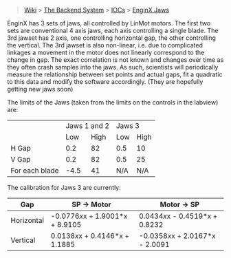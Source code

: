 > [Wiki](Home) > [The Backend System](The-Backend-System) > [IOCs](IOCs) > [EnginX Jaws](EnginX-Jaws)

EnginX has 3 sets of jaws, all controlled by LinMot motors. The first two sets are conventional 4 axis jaws, each axis controlling a single blade. The 3rd jawset has 2 axis, one controlling horizontal gap, the other controlling the vertical. The 3rd jawset is also non-linear, i.e. due to complicated linkages a movement in the motor does not linearly correspond to the change in gap. The exact correlation is not known and changes over time as they often crash samples into the jaws. As such, scientists will periodically measure the relationship between set points and actual gaps, fit a quadratic to this data and modify the software accordingly. (They are hopefully getting new jaws soon)

The limits of the Jaws (taken from the limits on the controls in the labview) are:

<table>
  <tr>
    <td></td>
    <td colspan="2">Jaws 1 and 2</td>
    <td colspan="2">Jaws 3</td>
  </tr>
  <tr>
    <td></td>
    <td>Low</td><td>High</td>
    <td>Low</td><td>High</td>
  </tr>
  <tr>
    <td>H Gap</td>
    <td>0.2</td><td>82</td>
    <td>0.5</td><td>10</td>
  </tr>
  <tr>
    <td>V Gap</td>
    <td>0.2</td><td>82</td>
    <td>0.5</td><td>25</td>
  </tr>
  <tr>
    <td>For each blade</td>
    <td>-4.5</td><td>41</td>
    <td>N/A</td><td>N/A</td>
  </tr>
</table>

The calibration for Jaws 3 are currently:

Gap| SP -> Motor | Motor -> SP
--- | --------- | -----
Horizontal | -0.0776*x*x + 1.9001*x + 8.9105 | 0.0434*x*x - 0.4519*x + 0.8232
Vertical | 0.0138*x*x + 0.4146*x + 1.1885 | -0.0358*x*x + 2.0167*x - 2.0091